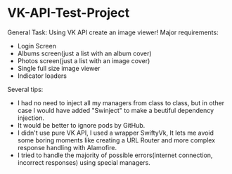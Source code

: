 # VK-API-Test-Project

General Task: Using VK API create an image viewer!
Major requirements:
- Login Screen
- Albums screen(just a list with an album cover)
- Photos screen(just a list with an image cover)
- Single full size image viewer
- Indicator loaders

Several tips:
- I had no need to inject all my managers from class to class, but in other case I would have added "Swinject" to make a beutiful dependency injection.
- It would be better to ignore pods by GitHub.
- I didn't use pure VK API, I used a wrapper SwiftyVk, It lets me avoid some boring moments like creating a URL Router and more complex response handling with Alamofire.
- I tried to handle the majority of possible errors(internet connection, incorrect responses) using special managers.
